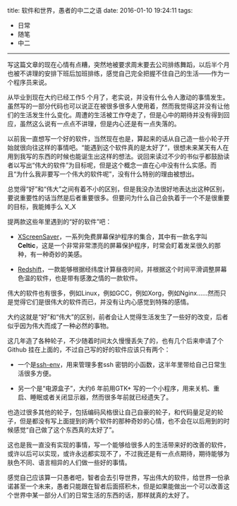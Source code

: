 title: 软件和世界，愚者的中二之语
date: 2016-01-10 19:24:11
tags:
  - 日常
  - 随笔
  - 中二
---

写这篇文章的现在心情有点糟，突然地被要求周末要去公司排练舞蹈，以后半个月也被不讲理的安排下班后加班排练，感觉自己完全把握不住自己的生活——作为一个程序员来说。

从毕业到现在大约已经工作5 个月了，老实说，并没有什么令人激动的事情发生。虽然写的一部分代码也可以说正在被很多很多人使用着，然而我觉得这并没有让他们的生活发生什么变化。周遭的生活被工作夺走了，但是心中的期待并没有得到回应，虽然这么说有一点点不讲理，但是内心还是有一点失落的。

以前我一直想写一个好的软件，当然现在也是，算起来的话从自己造一些小轮子开始就很向往这样的事情吧。“能遇到这个软件真的是太好了”，很想未来某天有人在用到我写的东西的时候也能诞生出这样的想法。说回来读过不少的书似乎都鼓励读者以写出“伟大的软件”为目标呢，但是这个概念一直在心中没有什么实感。而且“为什么我非要写一个伟大的软件呢”，没有什么特别的理由被想出。

<!-- more -->

总觉得“好”和“伟大”之间有着不小的区别，但是我没办法很好地表达出这种区别，要说重要性的话当然是后者重要很多。但要问为什么自己会执着于一个不是很重要的目标，我能摊手么 X_X

提两款这些年里遇到的“好的软件”吧：

+ [XScreenSaver](https://www.jwz.org/xscreensaver)，一系列免费屏幕保护程序的集合，其中有一款名字叫**Celtic**，这是一个非常非常漂亮的屏幕保护程序，时常会盯着发呆很久的那种，有一种奇妙的美感。

+ [Redshift](https://github.com/jonls/redshift)，一款能够根据经纬度计算昼夜时间，并根据这个时间平滑调整屏幕色温的软件，也是带有感激之情的一款软件。

伟大的软件也有很多，例如Linux，例如GCC，例如Xorg，例如Nginx……然而只是觉得它们是很伟大的软件而已，并没有让内心感觉到特殊的感情。

大约这就是“好”和“伟大”的区别，前者会让人觉得生活发生了一些好的改变，后者似乎因为伟大而成了一种必然的事物。

这几年造了各种轮子，不少随着时间太久慢慢丢失了的，也有几个后来申请了个Github 挂在上面的，不过自己写的好的软件应该只有两个：

* 一个是[ssh-env](https://github.com/Arondight/profile/tree/master/zsh/.zsh/ssh_env)，用来管理多套ssh 密钥的小函数，这半年里带给自己日常生活很多方便。

* 另一个是“电源盒子”，大约6 年前用GTK+ 写的一个小程序，用来关机、重启、睡眠或者关闭显示器，然而很多年前就已经遗失了。

也造过很多其他的轮子，包括编码风格很让自己自豪的轮子，和代码量足足的轮子，但是都没有写上面提到的两个软件的那种奇妙的心情，也不会在以后用到的时候感觉“自己做了这个东西真的太好了”。

这也是我一直没有实现的事情，写一个能够给很多人的生活带来好的改善的软件，或许以后可以实现，或许永远都实现不了，不过我还是有一点点期待，期待能够为肤色不同、语言相异的人们做一些好的事情。

感觉自己应该算一只愚者吧，智者会去引导世界，写出伟大的软件，给世界一份承诺甚至一个未来，愚者只能跟在智者后面搭积木，但是如果能做出一个可以改善这个世界中某一部分人们的日常生活的东西的话，那样就真的太好了。

